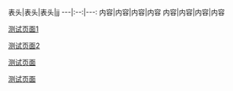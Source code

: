 表头|表头|表头|jj
---|:--:|---:
内容|内容|内容|内容
内容|内容|内容|内容



[测试页面1](game.html)

[测试页面2](https://github.com/docsifyjs/docsify/issues/78)

[测试页面](https://github.com/docsifyjs/docsify/issues/78)

[测试页面](https://github.com/docsifyjs/docsify/issues/78)

